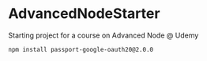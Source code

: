 # AdvancedNodeStarter
Starting project for a course on Advanced Node @ Udemy


`npm install passport-google-oauth20@2.0.0`